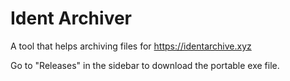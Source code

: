 # Ident Archiver

A tool that helps archiving files for https://identarchive.xyz

Go to "Releases" in the sidebar to download the portable exe file.
